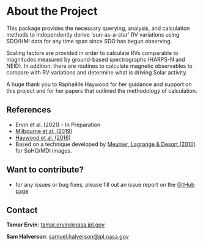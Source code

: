 # About the Project

This package provides the necessary querying, analysis, and calculation
methods to independently derive 'sun-as-a-star' RV variations using SDO/HMI 
data for any time span since SDO has begun observing. 

Scaling factors are provided in order to calculate RVs comparable to magnitudes
measured by ground-based spectrographs (HARPS-N and NEID). In addition, there
are routines to calculate magnetic observables to compare with RV variations and
determine what is driving Solar activity.

A huge thank you to Raphaëlle Haywood for her guidance and support on this
project and for her papers that outlined the methodology of calculation.

## References  

* Ervin et al. (2021) - In Preparation  
* [Milbourne et al. (2019)](https://doi.org/10.3847/1538-4357/ab064a)  
* [Haywood et al. (2016)](https://doi.org/10.1093/mnras/stw187)  
* Based on a technique developed by [Meunier, Lagrange & Desort (2010)](https://doi.org/10.1051/0004-6361/200913551) 
  for SoHO/MDI images.  
  
## Want to contribute?  

* for any issues or bug fixes, please fill out an issue report on the [GitHub page](https://github.com/tamarervin/sdo_hmi_rvs/issues)

## Contact

**Tamar Ervin**: <tamar.ervin@nasa.jpl.gov>

**Sam Halverson**: <samuel.halverson@jpl.nasa.gov>